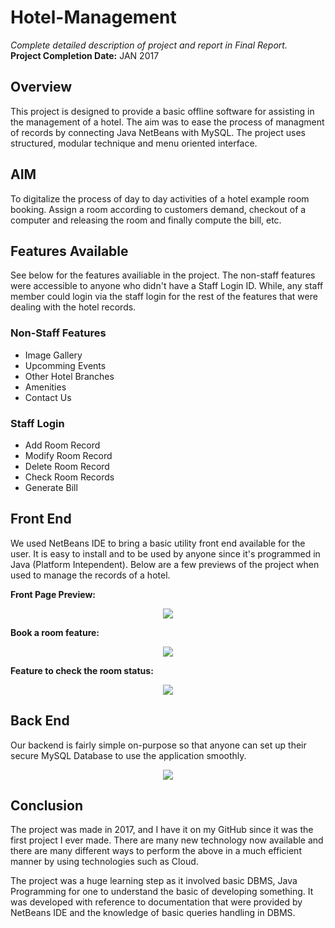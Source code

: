 # Hotel-Management
*Complete detailed description of project and report in Final Report.*
<br>
**Project Completion Date:** JAN 2017

## Overview
This project is designed to provide a basic offline software for assisting in the management of a hotel. The aim was to ease the process of managment of records by connecting Java NetBeans with MySQL.  The project uses structured, modular technique and menu oriented interface. 

## AIM
To digitalize the process of day to day activities of a hotel example room booking. Assign a room according to customers demand, checkout of a computer and releasing the room and finally compute the bill, etc.

## Features Available
See below for the features availiable in the project. The non-staff features were accessible to anyone who didn't have a Staff Login ID. While, any staff member could login via the staff login for the rest of the features that were dealing with the hotel records.

### Non-Staff Features
- Image Gallery
- Upcomming Events
- Other Hotel Branches
- Amenities
- Contact Us

### Staff Login
- Add Room Record
- Modify Room Record
- Delete Room Record
- Check Room Records
- Generate Bill

## Front End 
We used NetBeans IDE to bring a basic utility front end available for the user. It is easy to install and to be used by anyone since it's programmed in Java (Platform Intependent). Below are a few previews of the project when used to manage the records of a hotel.

**Front Page Preview:**
<p align="center"><img src="https://i.imgur.com/Uw578mW.jpg"></p>
<b>Book a room feature:</b>
<p align="center"><img src="https://i.imgur.com/9qYCtyp.png/"></p>
<b>Feature to check the room status:</b>
<p align="center"><img src="https://i.imgur.com/xY5jcOp.png"></p>

## Back End
Our backend is fairly simple on-purpose so that anyone can set up their secure MySQL Database to use the application smoothly.
<p align="center"><img src="https://i.imgur.com/oPXx1ss.png"></p>

## Conclusion
The project was made in 2017, and I have it on my GitHub since it was the first project I ever made. There are many new technology now available and there are many different ways to perform the above in a much efficient manner by using technologies such as Cloud. 

The project was a huge learning step as it involved basic DBMS, Java Programming for one to understand the basic of developing something. It was developed with reference to documentation that were provided by NetBeans IDE and the knowledge of basic queries handling in DBMS.

